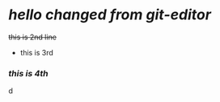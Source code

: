 

<h1><strong><em>hello changed from git-editor</em></strong></h1><s>this is 2nd line</s>


<ul><li>this is 3rd


</li></ul><h3><em>this is 4th</em></h3>d
